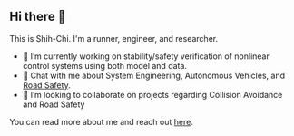 ## Hi there 👋 

<!--
**SCLiao47/SCLiao47** is a ✨ _special_ ✨ repository because its `README.md` (this file) appears on your GitHub profile.

Here are some ideas to get you started:



- 🤔 I’m looking for help with ...
- 😄 Pronouns: ...
- ⚡ Fun fact: ...
- 📫 How to reach me: 
-->

This is Shih-Chi. I'm a runner, engineer, and researcher. 


- 🔭 I’m currently working on stability/safety verification of nonlinear control systems using both model and data.
- 💬 Chat with me about System Engineering, Autonomous Vehicles, and [Road Safety](https://highways.dot.gov/safety/zero-deaths). 
- 👯 I’m looking to collaborate on projects regarding Collision Avoidance and Road Safety

You can read more about me and reach out [here](https://scliao47.github.io/).


<!--
Testing
-->
